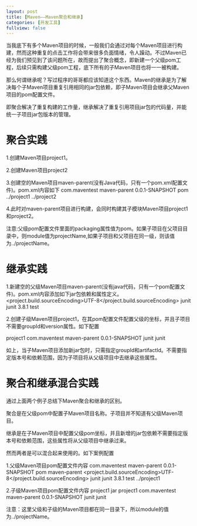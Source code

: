 ```yaml
---
layout: post
title: [Maven——Maven聚合和继承]
categories: [开发工具]
fullview: false
---
```

当我底下有多个Maven项目的时候，一般我们会通过对每个Maven项目进行构建，然而这种重复的点击工作将会带来很多负面情绪，令人躁动。不过Maven已经为我们预见到了该问题所在，故而提出了聚合概念，即新建一个父级pom工程，后续只需构建父级pom工程，底下所有的子Maven项目也将一一被构建。

那么何谓继承呢？写过程序的哥哥都应该知道这个东西。Maven的继承是为了解决每个子Maven项目重复引用相同的jar包依赖，即子Maven项目会继承父Maven项目的pom配置文件。

即聚合解决了重复构建的工作量，继承解决了重复引用项目jar包的代码量，并能统一子项目jar包版本的管理。

# 聚合实践

1.创建Maven项目project1。

2.创建Maven项目project2

3.创建空的Maven项目maven-parent(没有Java代码，只有一个pom.xml配置文件)。pom.xml内容如下
<groupId>com.maventest</groupId> <artifactId>maven-parent</artifactId> <version>0.0.1-SNAPSHOT</version> <packaging>pom</packaging> <!--表示该项目下有一个子Maven项目project1--> <modules> <module>../project1</module> <module>../project2</module> </modules>

4.此时对maven-parent项目进行构建，会同时构建其子模块Maven项目project1和project2。

注意:父级pom配置文件里面的packaging属性值为pom。如果子项目在父项目目录中，则module值为projectName,如果子项目和父项目在同一级，则该值为../projectName。

# 继承实践

1.新建空的父级Maven项目maven-parent(没有java代码，只有一个pom配置文件)。pom.xml内容添加如下jar包依赖和属性定义。
<properties> <project.build.sourceEncoding>UTF-8</project.build.sourceEncoding> </properties> <dependencyManagement> <dependencies> <dependency> <groupId>junit</groupId> <artifactId>junit</artifactId> <version>3.8.1</version> <scope>test</scope> </dependency> </dependencies> </dependencyManagement>

2.创建子级Maven项目project1，在其pom配置文件配置父级的坐标，并且子项目不需要groupId和version属性。如下配置

<artifactId>project1</artifactId> <parent> <groupId>com.maventest</groupId> <artifactId>maven-parent</artifactId> <version>0.0.1-SNAPSHOT</version> </parent> <dependencies> <dependency> <groupId>junit</groupId> <artifactId>junit</artifactId> </dependency> </dependencies>

如上，当子Maven项目添加新jar包时，只需指定groupId和artifactId。不需要指定版本号和依赖范围，因为子项目将从父级项目中去继承这些属性。

# 聚合和继承混合实践

通过上面两个例子总结下Maven聚合和继承的区别。

聚合是在父级pom中配置子Maven项目名称。子项目并不知道有父级Maven项目。

继承是在子Maven项目中配置父级pom坐标，并且新增的jar包依赖不需要指定版本号和依赖范围，这些属性将从父级项目中继承过来。

然而两者是可以混合起来使用的。如下案例配置

1.父级Maven项目pom配置文件内容
<groupId>com.maventest</groupId> <artifactId>maven-parent</artifactId> <version>0.0.1-SNAPSHOT</version> <packaging>pom</packaging> <name>maven-parent</name> <properties> <project.build.sourceEncoding>UTF-8</project.build.sourceEncoding> </properties> <dependencyManagement> <dependencies> <dependency> <groupId>junit</groupId> <artifactId>junit</artifactId> <version>3.8.1</version> <scope>test</scope> </dependency> </dependencies> </dependencyManagement> <modules> <module>../project1</module> </modules>

2.子级Maven项目pom配置文件内容
<artifactId>project1</artifactId> <packaging>jar</packaging> <name>project1</name> <parent> <groupId>com.maventest</groupId> <artifactId>maven-parent</artifactId> <version>0.0.1-SNAPSHOT</version> </parent> <dependencies> <dependency> <groupId>junit</groupId> <artifactId>junit</artifactId> </dependency> </dependencies>

注意：这里父级和子级的Maven项目都在同一目录下，所以module的值为../projectName。
